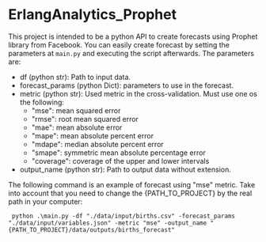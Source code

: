 # ErlangAnalytics_Prophet

This project is intended to be a python API to create forecasts using Prophet library from Facebook. You can easily create forecast by setting the parameters at `main.py` and executing the script afterwards. The parameters are:

- df (python str): Path to input data.
- forecast_params (python Dict): parameters to use in the forecast.
- metric (python str): Used metric in the cross-validation. Must use one os the following:
    - "mse": mean squared error
    - "rmse": root mean squared error
    - "mae": mean absolute error
    - "mape": mean absolute percent error
    - "mdape": median absolute percent error
    - "smape": symmetric mean absolute percentage error
    - "coverage": coverage of the upper and lower intervals
- output_name (python str): Path to output data without extension.

The following command is an example of forecast using "mse" metric. Take into account that you need to change the {PATH_TO_PROJECT} by the real path in your computer:

```
 python .\main.py -df "./data/input/births.csv" -forecast_params "./data/input/variables.json" -metric "mse" -output_name "{PATH_TO_PROJECT}/data/outputs/births_forecast"
```
